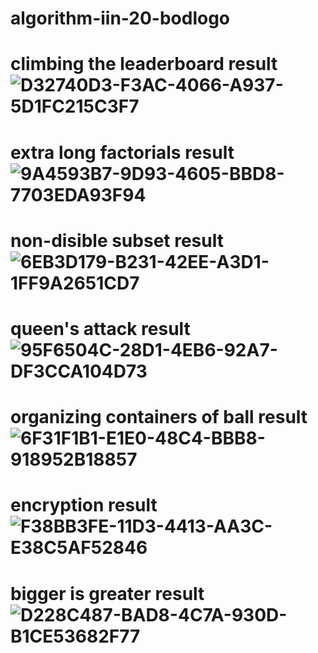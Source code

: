 # algorithm-iin-20-bodlogo
# climbing the leaderboard result ![D32740D3-F3AC-4066-A937-5D1FC215C3F7](https://github.com/user-attachments/assets/36cabe9b-8ad1-448f-b8d9-f1456c5e9750)
# extra long factorials result ![9A4593B7-9D93-4605-BBD8-7703EDA93F94](https://github.com/user-attachments/assets/01acb7cd-847d-4dbc-91b2-8808f94b41b9)
# non-disible subset result ![6EB3D179-B231-42EE-A3D1-1FF9A2651CD7](https://github.com/user-attachments/assets/08db0cea-3468-4f04-9265-c2a8f850c70e)
# queen's attack result ![95F6504C-28D1-4EB6-92A7-DF3CCA104D73](https://github.com/user-attachments/assets/5a818dcd-571c-4b55-b195-dc3268b4a71c)
# organizing containers of ball result ![6F31F1B1-E1E0-48C4-BBB8-918952B18857](https://github.com/user-attachments/assets/a6ba48e5-4f36-424a-ac14-cd10ed8949e5)
# encryption result ![F38BB3FE-11D3-4413-AA3C-E38C5AF52846](https://github.com/user-attachments/assets/4ca22d13-bbd7-422a-a4bc-9684ff2c875c)
# bigger is greater result ![D228C487-BAD8-4C7A-930D-B1CE53682F77](https://github.com/user-attachments/assets/729d22d9-988a-4462-909a-c95724c0c731)
